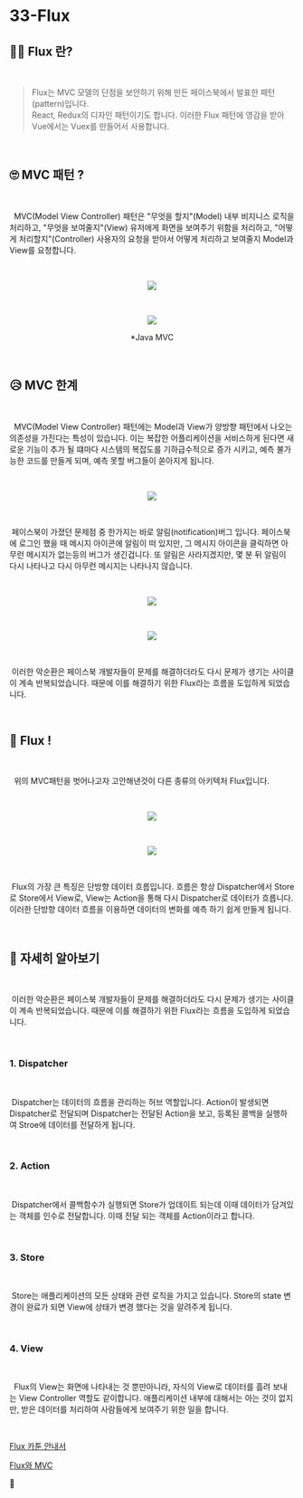 # 33-Flux

## 🤷‍♀️ Flux 란?

<br/>

> Flux는 MVC 모델의 단점을 보안하기 위해 만든 페이스북에서 발표한 패턴(pattern)입니다.  
> React, Redux의 디자인 패턴이기도 합니다. 이러한 Flux 패턴에 영감을 받아 Vue에서는 Vuex를 만들어서 사용합니다.

<br/>

## 🙄 MVC 패턴 ?

<br/>

&nbsp; MVC(Model View Controller) 패턴은 "무엇을 할지"(Model) 내부 비지니스 로직을 처리하고, "무엇을 보여줄지"(View) 유저에게 화면을 보여주기 위함을 처리하고, "어떻게 처리할지"(Controller) 사용자의 요청을 받아서 어떻게 처리하고 보여줄지 Model과 View를 요청합니다.

<br/>

<p align="center"><img src="https://velopert.com/wp-content/uploads/2016/04/MVC.png"/></p>

<br/>

<p align="center"><img src="https://lh3.googleusercontent.com/proxy/PLxvCbVKPNQ5nNkd0HcZ2iw1qGUo340KR9Ts1G5REWsOubxf8sd6ApxP-IkwsXCLL3Rjk9c6d5TUIZH-cP4EZDOeNRVIeeUcQzFI607S_ezL1y-7E3Bhx3vnFYtZKOyU80WVSchPFrkbKfXL-2OV77sJvKQGpsU"/></p>
<p align="center">*Java MVC</p>

<br/>

## 😥 MVC 한계

<br/>

&nbsp; MVC(Model View Controller) 패턴에는 Model과 View가 양방향 패턴에서 나오는 의존성을 가진다는 특성이 있습니다. 이는 복잡한 어플리케이션을 서비스하게 된다면 새로운 기능이 추가 될 떄마다 시스템의 복잡도를 기하급수적으로 증가 시키고, 예측 불가능한 코드를 만들게 되며, 예측 못할 버그들이 쏟아지게 됩니다.

<br/>

<p align="center"><img src="https://img1.daumcdn.net/thumb/R1280x0/?scode=mtistory2&fname=https%3A%2F%2Fblog.kakaocdn.net%2Fdn%2FALrHe%2FbtqBTMSuHfN%2FZlW9i9ET34e90APgCRChk1%2Fimg.png"/></p>

<br/>

&nbsp;페이스북이 가졌던 문제점 중 한가지는 바로 알림(notification)버그 입니다. 페이스북에 로그인 했을 때 메시지 아이콘에 알림이 떠 있지만, 그 메시지 아이콘을 클릭하면 아무런 메시지가 없는등의 버그가 생긴겁니다. 또 알림은 사라지겠지만, 몇 분 뒤 알림이 다시 나타나고 다시 아무런 메시지는 나타나지 않습니다.

<br/>

<p align="center"><img src="https://img1.daumcdn.net/thumb/R1280x0/?scode=mtistory2&fname=https%3A%2F%2Fblog.kakaocdn.net%2Fdn%2FAeyYk%2FbtqBO7RutbO%2FjF8wxI6kwsXxKk2Qg6D5dk%2Fimg.png"/></p>

<br/>

<p align="center"><img src="https://img1.daumcdn.net/thumb/R1280x0/?scode=mtistory2&fname=https%3A%2F%2Fblog.kakaocdn.net%2Fdn%2Fekb6k6%2Fbtq2trClwna%2FZjKvGYAwkIpIravAIGwBd0%2Fimg.png"/></p>

<br/>

&nbsp;이러한 악순환은 페이스북 개발자들이 문제를 해결하더라도 다시 문제가 생기는 사이클이 계속 반복되었습니다.
때문에 이를 해결하기 위한 Flux라는 흐름을 도입하게 되었습니다.

<br/>

## 🙏 Flux !

<br/>

&nbsp; 위의 MVC패턴을 벗어나고자 고안해낸것이 다른 종류의 아키텍처 Flux입니다.

<br/>

<p align="center"><img src="https://img1.daumcdn.net/thumb/R1280x0/?scode=mtistory2&fname=https%3A%2F%2Fblog.kakaocdn.net%2Fdn%2FlmfPW%2FbtqBQnTPgIs%2FZ1jmHHdNcOTNiu93kQ9gMk%2Fimg.png"/></p>

<br/>

<p align="center"><img src="https://img1.daumcdn.net/thumb/R1280x0/?scode=mtistory2&fname=https%3A%2F%2Fblog.kakaocdn.net%2Fdn%2Fbr7Ob3%2Fbtq2ryaSMx3%2FPKrNxFuaeHSgRxusCmCur1%2Fimg.png"/></p>

<br/>

&nbsp;Flux의 가장 큰 특징은 단방향 데이터 흐름입니다. 흐름은 항상 Dispatcher에서 Store로 Store에서 View로, View는 Action을 통해 다시 Dispatcher로 데이터가 흐릅니다. 이러한 단방향 데이터 흐름을 이용하면 데이터의 변화를 예측 하기 쉽게 만들게 됩니다.

<br/>

## 👀 자세히 알아보기

<br/>

&nbsp;이러한 악순환은 페이스북 개발자들이 문제를 해결하더라도 다시 문제가 생기는 사이클이 계속 반복되었습니다.
때문에 이를 해결하기 위한 Flux라는 흐름을 도입하게 되었습니다.

<br/>

### 1. Dispatcher

<br/>

&nbsp;Dispatcher는 데이터의 흐름을 관리하는 허브 역할입니다. Action이 발생되면 Dispatcher로 전달되며 Dispatcher는 전달된 Action을 보고, 등록된 콜백을 실행하여 Stroe에 데이터를 전달하게 됩니다.

<br/>

### 2. Action

<br/>

&nbsp;Dispatcher에서 콜백함수가 실행되면 Store가 업데이트 되는데 이때 데이터가 담겨있는 객체를 인수로 전달합니다. 이때 전달 되는 객체를 Action이라고 합니다.

<br/>

### 3. Store

<br/>

&nbsp;Store는 애플리케이션의 모든 상태와 관련 로직을 가지고 있습니다. Store의 state 변경이 완료가 되면 View에 상태가 변경 했다는 것을 알려주게 됩니다.

<br/>

### 4. View

<br/>

&nbsp; Flux의 View는 화면에 나타내는 것 뿐만아니라, 자식의 View로 데이터를 흘려 보내는 View Controller 역할도 같이합니다. 애플리케이션 내부에 대해서는 아는 것이 없지만, 받은 데이터를 처리하여 사람들에게 보여주기 위한 일을 합니다.

<br/>

[Flux 카툰 안내서](http://bestalign.github.io/2015/10/06/cartoon-guide-to-flux/)

[Flux와 MVC](https://beomy.tistory.com/44)

👋
